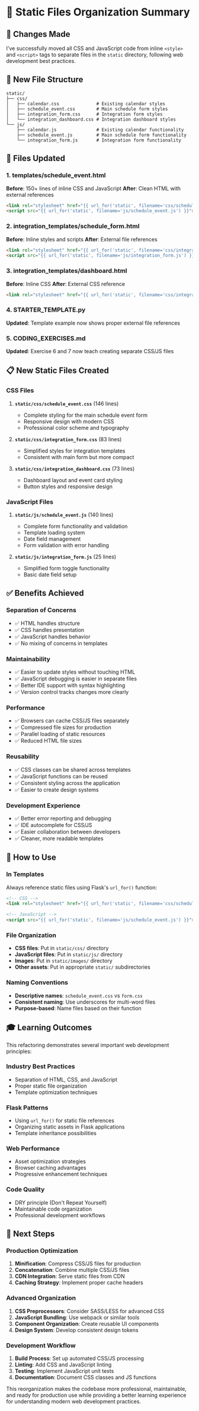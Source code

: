 # 📁 Static Files Organization Summary

## 🎯 Changes Made

I've successfully moved all CSS and JavaScript code from inline `<style>` and `<script>` tags to separate files in the `static` directory, following web development best practices.

## 📂 New File Structure

```
static/
├── css/
│   ├── calendar.css              # Existing calendar styles
│   ├── schedule_event.css        # Main schedule form styles
│   ├── integration_form.css      # Integration form styles  
│   └── integration_dashboard.css # Integration dashboard styles
└── js/
    ├── calendar.js               # Existing calendar functionality
    ├── schedule_event.js         # Main schedule form functionality
    └── integration_form.js       # Integration form functionality
```

## 🔄 Files Updated

### 1. **templates/schedule_event.html**
**Before**: 150+ lines of inline CSS and JavaScript
**After**: Clean HTML with external references
```html
<link rel="stylesheet" href="{{ url_for('static', filename='css/schedule_event.css') }}">
<script src="{{ url_for('static', filename='js/schedule_event.js') }}"></script>
```

### 2. **integration_templates/schedule_form.html**
**Before**: Inline styles and scripts
**After**: External file references
```html
<link rel="stylesheet" href="{{ url_for('static', filename='css/integration_form.css') }}">
<script src="{{ url_for('static', filename='js/integration_form.js') }}"></script>
```

### 3. **integration_templates/dashboard.html**
**Before**: Inline CSS
**After**: External CSS reference
```html
<link rel="stylesheet" href="{{ url_for('static', filename='css/integration_dashboard.css') }}">
```

### 4. **STARTER_TEMPLATE.py**
**Updated**: Template example now shows proper external file references

### 5. **CODING_EXERCISES.md**
**Updated**: Exercise 6 and 7 now teach creating separate CSS/JS files

## 📋 New Static Files Created

### CSS Files
1. **`static/css/schedule_event.css`** (146 lines)
   - Complete styling for the main schedule event form
   - Responsive design with modern CSS
   - Professional color scheme and typography

2. **`static/css/integration_form.css`** (83 lines)
   - Simplified styles for integration templates
   - Consistent with main form but more compact

3. **`static/css/integration_dashboard.css`** (73 lines)
   - Dashboard layout and event card styling
   - Button styles and responsive design

### JavaScript Files
1. **`static/js/schedule_event.js`** (140 lines)
   - Complete form functionality and validation
   - Template loading system
   - Date field management
   - Form validation with error handling

2. **`static/js/integration_form.js`** (25 lines)
   - Simplified form toggle functionality
   - Basic date field setup

## ✅ Benefits Achieved

### **Separation of Concerns**
- ✅ HTML handles structure
- ✅ CSS handles presentation  
- ✅ JavaScript handles behavior
- ✅ No mixing of concerns in templates

### **Maintainability**
- ✅ Easier to update styles without touching HTML
- ✅ JavaScript debugging is easier in separate files
- ✅ Better IDE support with syntax highlighting
- ✅ Version control tracks changes more clearly

### **Performance**
- ✅ Browsers can cache CSS/JS files separately
- ✅ Compressed file sizes for production
- ✅ Parallel loading of static resources
- ✅ Reduced HTML file sizes

### **Reusability**
- ✅ CSS classes can be shared across templates
- ✅ JavaScript functions can be reused
- ✅ Consistent styling across the application
- ✅ Easier to create design systems

### **Development Experience**
- ✅ Better error reporting and debugging
- ✅ IDE autocomplete for CSS/JS
- ✅ Easier collaboration between developers
- ✅ Cleaner, more readable templates

## 🔧 How to Use

### **In Templates**
Always reference static files using Flask's `url_for()` function:
```html
<!-- CSS -->
<link rel="stylesheet" href="{{ url_for('static', filename='css/schedule_event.css') }}">

<!-- JavaScript -->
<script src="{{ url_for('static', filename='js/schedule_event.js') }}"></script>
```

### **File Organization**
- **CSS files**: Put in `static/css/` directory
- **JavaScript files**: Put in `static/js/` directory  
- **Images**: Put in `static/images/` directory
- **Other assets**: Put in appropriate `static/` subdirectories

### **Naming Conventions**
- **Descriptive names**: `schedule_event.css` vs `form.css`
- **Consistent naming**: Use underscores for multi-word files
- **Purpose-based**: Name files based on their function

## 🎓 Learning Outcomes

This refactoring demonstrates several important web development principles:

### **Industry Best Practices**
- Separation of HTML, CSS, and JavaScript
- Proper static file organization
- Template optimization techniques

### **Flask Patterns**
- Using `url_for()` for static file references
- Organizing static assets in Flask applications
- Template inheritance possibilities

### **Web Performance**
- Asset optimization strategies
- Browser caching advantages
- Progressive enhancement techniques

### **Code Quality**
- DRY principle (Don't Repeat Yourself)
- Maintainable code organization
- Professional development workflows

## 🚀 Next Steps

### **Production Optimization**
1. **Minification**: Compress CSS/JS files for production
2. **Concatenation**: Combine multiple CSS/JS files
3. **CDN Integration**: Serve static files from CDN
4. **Caching Strategy**: Implement proper cache headers

### **Advanced Organization**
1. **CSS Preprocessors**: Consider SASS/LESS for advanced CSS
2. **JavaScript Bundling**: Use webpack or similar tools
3. **Component Organization**: Create reusable UI components
4. **Design System**: Develop consistent design tokens

### **Development Workflow**
1. **Build Process**: Set up automated CSS/JS processing
2. **Linting**: Add CSS and JavaScript linting
3. **Testing**: Implement JavaScript unit tests
4. **Documentation**: Document CSS classes and JS functions

This reorganization makes the codebase more professional, maintainable, and ready for production use while providing a better learning experience for understanding modern web development practices.